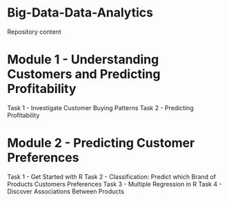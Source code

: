 # Big-Data-Data-Analytics
Repository content

# Module 1 - Understanding Customers and Predicting Profitability
Task 1 - Investigate Customer Buying Patterns
Task 2 - Predicting Profitability

# Module 2 - Predicting Customer Preferences
Task 1 - Get Started with R
Task 2 - Classification: Predict which Brand of Products Customers Preferences
Task 3 - Multiple Regression in R
Task 4 - Discover Associations Between Products
